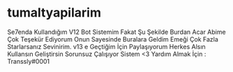 # tumaltyapilarim
Se7enda Kullandığım V12 Bot Sistemim Fakat Şu Şekilde Burdan Acar Abime Çok Teşekür Ediyorum Onun Sayesinde Buralara Geldim Emeği Çok Fazla Starlarsanız Sevinirim.
v13 e Geçtiğim İçin Paylaşıyorum Herkes Alsın Kullansın Geliştirsin Sorunsuz Çalışıyor Sistem <3 Yardım Almak İçin : Transsly#0001
